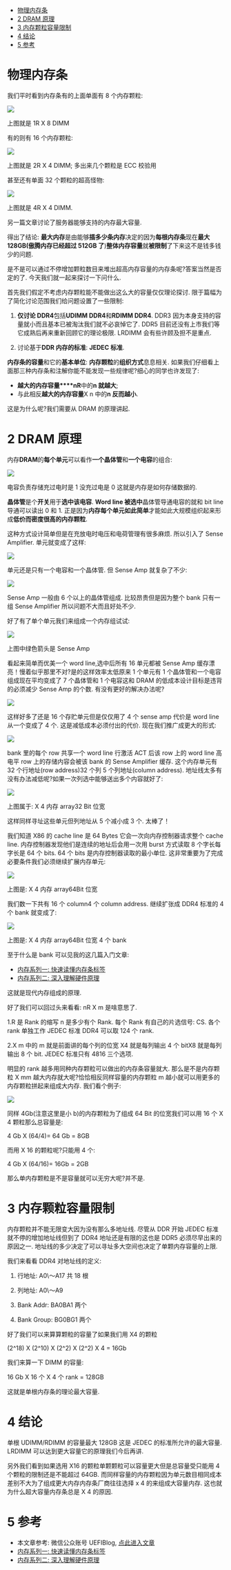 
<!-- @import "[TOC]" {cmd="toc" depthFrom=1 depthTo=6 orderedList=false} -->

<!-- code_chunk_output -->

- [物理内存条](#物理内存条)
- [2 DRAM 原理](#2-dram-原理)
- [3 内存颗粒容量限制](#3-内存颗粒容量限制)
- [4 结论](#4-结论)
- [5 参考](#5-参考)

<!-- /code_chunk_output -->

# 物理内存条

我们平时看到内存条有的上面单面有 8 个内存颗粒:

![](./images/2019-04-18-21-41-17.png)

上图就是 1R X 8 DIMM

有的则有 16 个内存颗粒:

![](./images/2019-04-18-21-43-01.png)

上图就是 2R X 4 DIMM; 多出来几个颗粒是 ECC 校验用

甚至还有单面 32 个颗粒的超高怪物:

![](./images/2019-04-18-21-43-39.png)

上图就是 4R X 4 DIMM.

另一篇文章讨论了服务器能够支持的内存最大容量.

得出了结论: **最大内存**是由能够**插多少条内存**决定的因为**每根内存条**现在**最大 128GB(傲腾内存已经超过 512GB 了**)**整体内存容量**就**被限制**了下来这不是钱多钱少的问题.

是不是可以通过不停增加颗粒数目来堆出超高内存容量的内存条呢?答案当然是否定的了. 今天我们就一起来探讨一下问什么.

首先我们假定不考虑内存颗粒能不能做出这么大的容量仅仅理论探讨. 限于篇幅为了简化讨论范围我们给问题设置了一些限制:

1. **仅讨论 DDR4**包括**UDIMM DDR4**和**RDIMM DDR4**. DDR3 因为本身支持的容量就小而且基本已被淘汰我们就不必哀悼它了. DDR5 目前还没有上市我们等它成熟后再来重新回顾它的理论极限. LRDIMM 会有些许顾及担不是重点.

2. 讨论基于**DDR 内存的标准**: **JEDEC 标准**.

**内存条的容量**和它的**基本单位**: **内存颗粒**的**组织方式**息息相关. 如果我们仔细看上面那三种内存条和注解你能不能发现一些规律呢?细心的同学也许发现了:

- **越大的内存容量****nR**中的**n 就越大**;
- 与此相反**越大的内存容量**X n 中的**n 反而越小**.

这是为什么呢?我们需要从 DRAM 的原理讲起.

# 2 DRAM 原理

内存**DRAM**的**每个单元**可以看作**一个晶体管**和**一个电容**的组合:

![](./images/2019-04-18-21-59-59.png)

电容负责存储充过电时是 1 没充过电是 0 这就是内存是如何存储数据的.

**晶体管**是个**开关**用于**选中该电容**. **Word line 被选中**晶体管导通电容的就和 bit line 导通可以读出 0 和 1. 正是因为**内存每个单元如此简单**才能如此大规模组织起来形成**低价而密度很高的内存颗粒**.

这种方式设计简单但是在充放电时电压和电荷管理有很多麻烦. 所以引入了 Sense Amplifier. 单元就变成了这样:

![](./images/2019-04-18-22-03-51.png)

单元还是只有一个电容和一个晶体管. 但 Sense Amp 就复杂了不少:

![](./images/2019-04-18-22-04-07.png)

Sense Amp 一般由 6 个以上的晶体管组成. 比较昂贵但是因为整个 bank 只有一组 Sense Amplifier 所以问题不大而且好处不少.

好了有了单个单元我们来组成一个内存组试试:

![](./images/2019-04-18-22-04-27.png)

上图中绿色箭头是 Sense Amp

看起来简单而优美一个 word line,选中后所有 16 单元都被 Sense Amp 缓存漂亮！慢着似乎那里不对?是的这样效率太低原来 1 个单元有 1 个晶体管和一个电容组成现在平均变成了 7 个晶体管和 1 个电容这和 DRAM 的低成本设计目标是违背的必须减少 Sense Amp 的个数. 有没有更好的解决办法呢?

![](./images/2019-04-18-22-05-02.png)

这样好多了还是 16 个存贮单元但是仅仅用了 4 个 sense amp 代价是 word line 从一个变成了 4 个. 这是减低成本必须付出的代价. 现在我们推广成更大的形式:

![](./images/2019-04-18-22-05-20.png)

bank 里的每个 row 共享一个 word line 行激活 ACT 后该 row 上的 word line 高电平 row 上的存储内容会被该 bank 的 Sense Amplifier 缓存. 这个内存单元有 32 个行地址(row address)32 个列 5 个列地址(column address). 地址线太多有没有办法减低呢?如果一次列选中能够送出多个内容就好了:

![](./images/2019-04-18-22-05-38.png)

上图属于: X 4 内存 array32 Bit 位宽

这样同样寻址这些单元但列地址从 5 个减小成 3 个. 太棒了！

我们知道 X86 的 cache line 是 64 Bytes 它会一次向内存控制器请求整个 cache line. 内存控制器发现他们是连续的地址后会用一次用 burst 方式读取 8 个字长每字长是 64 个 bits. 64 个 bits 是内存控制器读取的最小单位. 这非常重要为了完成必要条件我们必须继续扩展内存单元:

![](./images/2019-04-18-22-06-10.png)

上图是: X 4 内存 array64Bit 位宽

我们数一下共有 16 个 column4 个 column address. 继续扩张成 DDR4 标准的 4 个 bank 就变成了:

![](./images/2019-04-18-22-06-33.png)

上图是: X 4 内存 array64Bit 位宽 4 个 bank

至于什么是 bank 可以见我的这几篇入门文章:

- [内存系列一: 快速读懂内存条标签](http://mp.weixin.qq.com/s?__biz=MzI2NDYwMDAxOQ==&mid=2247483747&idx=1&sn=23667a382c3a88799934bee2ad260f68&chksm=eaab61dfdddce8c9f269947e788e1896735b84d994efb89bae513a4d894ab9db4d63b41298e3&scene=21#wechat_redirect)
- [内存系列二: 深入理解硬件原理](http://mp.weixin.qq.com/s?__biz=MzI2NDYwMDAxOQ==&mid=2247483754&idx=1&sn=7e9cdcdefc6f821e51263730e1dc2cb6&chksm=eaab61d6dddce8c022a40c6b9ac654f2617bbe0dde3efae40ee9e8f141c7dc7a1bf72d56ceb9&scene=21#wechat_redirect)

这就是现代内存组成的原理.

好了我们可以回过头来看看:  nR X m 是啥意思了.

1.R 是 Rank 的缩写 n 是多少有个 Rank. 每个 Rank 有自己的片选信号: CS. 各个 rank 单独工作 JEDEC 标准 DDR4 可以取 124 个 rank.

2.X m 中的 m 就是前面讲的每个列的位宽 X4 就是每列输出 4 个 bitX8 就是每列输出 8 个 bit. JEDEC 标准只有 4816 三个选项.

明显的 rank 越多用同种内存颗粒可以做出的内存条容量就大. 那么是不是内存颗粒 X mm 越大内存就大呢?恰恰相反同样容量的内存颗粒 m 越小就可以用更多的内存颗粒拼起来组成大内存. 我们看个例子:

![](./images/2019-04-18-22-08-43.png)

同样 4Gb(注意这里是小 b)的内存颗粒为了组成 64 Bit 的位宽我们可以用 16 个 X 4 颗粒那么总容量是:

4 Gb X (64/4)= 64 Gb = 8GB

而用 X 16 的颗粒呢?只能用 4 个:

4 Gb X (64/16)= 16Gb = 2GB

那么单内存颗粒是不是容量就可以无穷大呢?并不是.

# 3 内存颗粒容量限制

内存颗粒并不能无限变大因为没有那么多地址线. 尽管从 DDR 开始 JEDEC 标准就不停的增加地址线但到了 DDR4 地址还是有限的这也是 DDR5 必须尽早出来的原因之一. 地址线的多少决定了可以寻址多大空间也决定了单颗内存容量的上限.

我们来看看 DDR4 对地址线的定义:

1. 行地址: A0\～A17 共 18 根

2. 列地址: A0\～A9

3. Bank Addr: BA0BA1 两个

4. Bank Group: BG0BG1 两个

好了我们可以来算算颗粒的容量了如果我们用 X4 的颗粒

(2\^18) X (2\^10) X (2\^2) X (2\^2) X 4 = 16Gb

我们来算一下 DIMM 的容量:

16 Gb X 16 个 X 4 个 rank = 128GB

这就是单根内存条的理论最大容量.

# 4 结论

单根 UDIMM/RDIMM 的容量最大 128GB 这是 JEDEC 的标准所允许的最大容量. LRDIMM 可以达到更大容量它的原理我们今后再讲.

另外我们看到如果选用 X16 的颗粒单颗颗粒可以容量更大但是总容量受只能用 4 个颗粒的限制还是不能超过 64GB. 而同样容量的内存颗粒因为单元数目相同成本差别不大为了组成更大内存内存条厂商往往选择 x 4 的来组成大容量内存. 这也就为什么超大容量内存条总是 X 4 的原因.

# 5 参考

- 本文章参考: 微信公众账号 UEFIBlog, [点此进入文章](https://mp.weixin.qq.com/s?__biz=MzI2NDYwMDAxOQ==&mid=2247484244&idx=1&sn=71930d3c6e90b0da0ecd8f77f9e339ee&chksm=eaab63e8dddceafe99acb4c78eeb9988a1898a208fbd92e12c0148cb9bfbb68ffa2558b2cbdc&mpshare=1&scene=1&srcid=#rd)
- [内存系列一: 快速读懂内存条标签](http://mp.weixin.qq.com/s?__biz=MzI2NDYwMDAxOQ==&mid=2247483747&idx=1&sn=23667a382c3a88799934bee2ad260f68&chksm=eaab61dfdddce8c9f269947e788e1896735b84d994efb89bae513a4d894ab9db4d63b41298e3&scene=21#wechat_redirect)
- [内存系列二: 深入理解硬件原理](http://mp.weixin.qq.com/s?__biz=MzI2NDYwMDAxOQ==&mid=2247483754&idx=1&sn=7e9cdcdefc6f821e51263730e1dc2cb6&chksm=eaab61d6dddce8c022a40c6b9ac654f2617bbe0dde3efae40ee9e8f141c7dc7a1bf72d56ceb9&scene=21#wechat_redirect)
